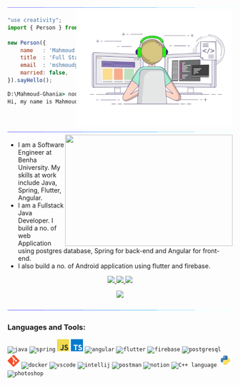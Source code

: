 <!--
**MahmoudHassan2505/MahmoudHassan2505** is a ✨ _special_ ✨ repository because its `README.md` (this file) appears on your GitHub profile.
-->
<img src="/assets/images/horizontal-divider-gradient.gif">

<picture> 
<a href="https://media.giphy.com/media/SWoSkN6DxTszqIKEqv/giphy.gif" alt="Developer">
<img src="/assets//images/developer.webp" align="right" width="350">
</a>
</picture>

```js
"use creativity";
import { Person } from 'egypt';

new Person({
    name   : 'Mahmoud Ghania',
    title  : 'Full Stack Developer',
    email  : 'mshmoudghania@gmail.com',
    married: false,
}).sayHello();
```
```cmd
D:\Mahmoud-Ghania> node index.js
Hi, my name is Mahmoud Ghania, I'm a Full Stack Developer from Egypt.
```
<img src="/assets/images/horizontal-divider-gradient.gif">
<img align="right" height="250" width="375" alt="" src="https://raw.githubusercontent.com/iampavangandhi/iampavangandhi/master/gifs/coder.gif" />

* I am a Software Engineer at Benha University. My skills at work include Java, Spring, Flutter, Angular.
* I am a Fullstack Java Developer. I build a no. of web Application using postgres database, Spring for back-end and Angular for front-end.
* I also build a no. of Android application using flutter and firebase.
<p align="center">
<a href=https://www.linkedin.com/in/mahmoud-ghania-696995287/"><img src="https://img.shields.io/badge/LinkedIn-0077B5?style=for-the-badge&logo=linkedin&logoColor=white"/> </a>
<a href="https://www.instagram.com/mahmoudghania/"><img src="https://img.shields.io/badge/Instagram-E4405F?style=for-the-badge&logo=instagram&logoColor=white"/> </a>
<a href="mailto:mshmoudghania@gmail.com"><img src="https://img.shields.io/badge/Gmail-D14836?style=for-the-badge&logo=gmail&logoColor=white"/> </a>
</p>

<p align="center"> <img src="https://komarev.com/ghpvc/?username=MahmoudHassan2505&label=Profile%20Visits&color=blue&style=plastic%22%20" /> </p>
<img src="/assets/images/horizontal-divider-gradient.gif">

### Languages and Tools:

<code><img height="27" src="https://cdn.jsdelivr.net/gh/devicons/devicon@latest/icons/java/java-original.svg" alt="java"/></code>
<code><img height="27" src="https://cdn.jsdelivr.net/gh/devicons/devicon@latest/icons/spring/spring-original.svg" alt="spring"/></code>
<code><img height="27" src="https://raw.githubusercontent.com/github/explore/80688e429a7d4ef2fca1e82350fe8e3517d3494d/topics/javascript/javascript.png" alt="javascript"></code>
<code><img height="27" src="https://raw.githubusercontent.com/github/explore/80688e429a7d4ef2fca1e82350fe8e3517d3494d/topics/typescript/typescript.png" alt="typescript"></code>
<code><img height="27" src="https://cdn.jsdelivr.net/gh/devicons/devicon@latest/icons/angular/angular-original.svg" alt="angular"/></code>
<code><img height="27" src="https://cdn.jsdelivr.net/gh/devicons/devicon@latest/icons/flutter/flutter-original.svg" alt="flutter"/></code>
<code><img height="27" src="https://cdn.jsdelivr.net/gh/devicons/devicon@latest/icons/firebase/firebase-original-wordmark.svg" alt="firebase"/></code>
<code><img height="27" src="https://cdn.jsdelivr.net/gh/devicons/devicon@latest/icons/postgresql/postgresql-original.svg" alt="postgresql"/></code>
<code><img height="27" src="https://raw.githubusercontent.com/devicons/devicon/master/icons/git/git-original.svg" alt="git"></code>
<code><img height="27" src="https://cdn.jsdelivr.net/gh/devicons/devicon@latest/icons/docker/docker-original-wordmark.svg" alt="docker"/></code>
<code><img height="27" src="https://raw.githubusercontent.com/bablubambal/All_logo_and_pictures/62487087dc4f4f5efee637addbc67a16dd374bf6/text%20editors/vscode.svg" alt="vscode"/></code>
<code><img height="27" src="https://cdn.jsdelivr.net/gh/devicons/devicon@latest/icons/intellij/intellij-original.svg" alt="intellij"/></code>
<code><img height="27" src="https://cdn.jsdelivr.net/gh/devicons/devicon@latest/icons/postman/postman-original.svg" alt="postman"/></code>
<code><img height="27" src="https://cdn.jsdelivr.net/gh/devicons/devicon@latest/icons/notion/notion-original.svg" alt="notion"/></code>
<code><img height="28" src="https://raw.githubusercontent.com/bablubambal/All_logo_and_pictures/1ac69ce5fbc389725f16f989fa53c62d6e1b4883/programming%20languages/c%2B%2B.svg" alt="C++ language"/></code>
<code><img height="30" src="https://raw.githubusercontent.com/github/explore/80688e429a7d4ef2fca1e82350fe8e3517d3494d/topics/python/python.png" alt="python"></code>
<code><img height="27" src="https://cdn.jsdelivr.net/gh/devicons/devicon@latest/icons/photoshop/photoshop-original.svg" alt="photoshop"/></code>
